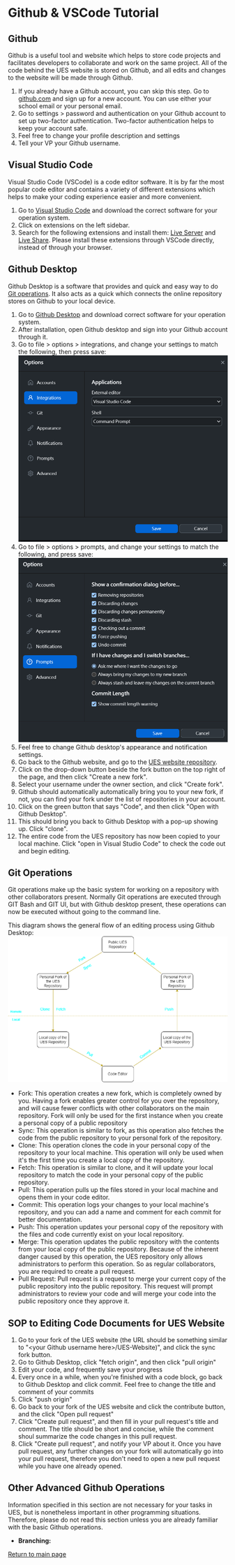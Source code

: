 # Github & VSCode Tutorial

## Github
Github is a useful tool and website which helps to store code projects and facilitates developers to collaborate and work on the same project. All of the code behind the UES website is stored on Github, and all edits and changes to the website will be made through Github.

1. If you already have a Github account, you can skip this step. Go to [github.com](https://github.com/) and sign up for a new account. You can use either your school email or your personal email.
2. Go to settings > password and authentication on your Github account to set up two-factor authentication. Two-factor authentication helps to keep your account safe.
3. Feel free to change your profile description and settings
4. Tell your VP your Github username.

## Visual Studio Code

Visual Studio Code (VSCode) is a code editor software. It is by far the most popular code editor and contains a variety of different extensions which helps to make your coding experience easier and more convenient.

1. Go to [Visual Studio Code](https://code.visualstudio.com/Download) and download the correct software for your operation system.
2. Click on extensions on the left sidebar.
3. Search for the following extensions and install them: [Live Server](https://marketplace.visualstudio.com/items?itemName=ritwickdey.LiveServer) and [Live Share](https://marketplace.visualstudio.com/items?itemName=MS-vsliveshare.vsliveshare). Please install these extensions through VSCode directly, instead of through your browser.

## Github Desktop
Github Desktop is a software that provides and quick and easy way to do [Git operations](#git-operations). It also acts as a quick which connects the online repository stores on Github to your local device.

1. Go to [Github Desktop](https://desktop.github.com/) and download correct software for your operation system.
2. After installation, open Github desktop and sign into your Github account through it.
3. Go to file > options > integrations, and change your settings to match the following, then press save: ![](desktop-integrations.png)
4. Go to file > options > prompts, and change your settings to match the following, and press save: ![](desktop-settings.png)
5. Feel free to change Github desktop's appearance and notification settings.
6. Go back to the Github website, and go to the [UES website repository](https://github.com/uesucsd/UES-Website).
7. Click on the drop-down button beside the fork button on the top right of the page, and then click "Create a new fork".
8. Select your username under the owner section, and click "Create fork".
9. Github should automatically automatically bring you to your new fork, if not, you can find your fork under the list of repositories in your account.
10. Click on the green button that says "Code", and then click "Open with Github Desktop".
11. This should bring you back to Github Desktop with a pop-up showing up. Click "clone".
12. The entire code from the UES repository has now been copied to your local machine. Click "open in Visual Studio Code" to check the code out and begin editing.

## Git Operations
Git operations make up the basic system for working on a repository with other collaborators present. Normally Git operations are executed through GIT Bash and GIT UI, but with Github desktop present, these operations can now be executed without going to the command line.

This diagram shows the general flow of an editing process using Github Desktop: ![](git-operations.drawio.png)

- Fork: This operation creates a new fork, which is completely owned by you. Having a fork enables greater control for you over the repository, and will cause fewer conflicts with other collaborators on the main repository. Fork will only be used for the first instance when you create a personal copy of a public repository
- Sync: This operation is similar to fork, as this operation also fetches the code from the public repository to your personal fork of the repository.
- Clone: This operation clones the code in your personal copy of the repository to your local machine. This operation will only be used when it's the first time you create a local copy of the repository.
- Fetch: This operation is similar to clone, and it will update your local repository to match the code in your personal copy of the public repository.
- Pull: This operation pulls up the files stored in your local machine and opens them in your code editor.
- Commit: This operation logs your changes to your local machine's repository, and you can add a name and comment for each commit for better documentation.
- Push: This operation updates your personal copy of the repository with the files and code currently exist on your local repository.
- Merge: This operation updates the public repository with the contents from your local copy of the public repository. Because of the inherent danger caused by this operation, the UES repository only allows administrators to perform this operation. So as regular collaborators, you are required to create a pull request.
- Pull Request: Pull request is a request to merge your current copy of the public repository into the public repository. This request will prompt administrators to review your code and will merge your code into the public repository once they approve it.

## SOP to Editing Code Documents for UES Website
1. Go to your fork of the UES website (the URL should be something similar to "\<your Github username here>/UES-Website)", and click the sync fork button.
2. Go to Github Desktop, click "fetch origin", and then click "pull origin"
3. Edit your code, and frequently save your progress
4. Every once in a while, when you're finished with a code block, go back to Github Desktop and click commit. Feel free to change the title and comment of your commits
5. Click "push origin"
6. Go back to your fork of the UES website and click the contribute button, and the click "Open pull request"
7. Click "Create pull request", and then fill in your pull request's title and comment. The title should be short and concise, while the comment shoul summarize the code changes in this pull request.
8. Click "Create pull request", and notify your VP about it. Once you have pull request, any further changes on your fork will automatically go into your pull request, therefore you don't need to open a new pull request while you have one already opened.

## Other Advanced Github Operations
Information specified in this section are not necessary for your tasks in UES, but is nonetheless important in other programming situations. Therefore, please do not read this section unless you are already familiar with the basic Github operations.

* **Branching:** 

[Return to main page](README.md)
